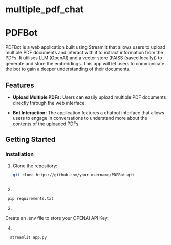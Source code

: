 # multiple_pdf_chat
# PDFBot

PDFBot is a web application built using Streamlit that allows users to upload multiple PDF documents and interact with it to extract information from the PDFs. It utilises LLM (OpenAI) and a vector store (FAISS (saved locally)) to generate and store the embeddings. This app will let users to communicate the bot to gain a deeper understanding of their documents. 

## Features

- **Upload Multiple PDFs:** Users can easily upload multiple PDF documents directly through the web interface.

- **Bot Interaction:** The application features a chatbot interface that allows users to engage in conversations to understand more about the contents of the uploaded PDFs.

## Getting Started
### Installation

1. Clone the repository:

   ```bash
   git clone https://github.com/your-username/PDFBot.git



2. 

  ```bash
   pip requirements.txt
  ```
3. 

Create an .env file to store your OPENAI API Key. 

4. 
  
  ```bash
    streamlit app.py
  ```

  